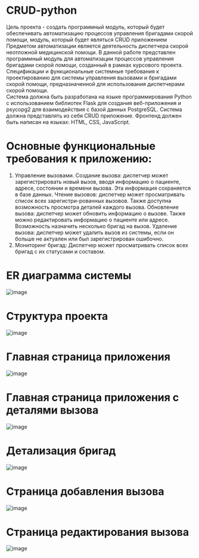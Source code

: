 # CRUD-python
Цель проекта - создать программный модуль, который будет обеспечивать автоматизацию процессов управления бригадами скорой помощи, модуль, который будет являться CRUD приложением
Предметом автоматизации является деятельность диспетчера скорой неотложной медицинской помощи.
В данной работе представлен программный модуль для автоматизации процессов управления бригадами скорой помощи, созданный в рамках курсового проекта. 
<br> Спецификации и функциональные системные требования к проектированию для системы управления вызовами и бригадами скорой помощи, предназначенной для использования диспетчерами скорой помощи.
<br> Система должна быть разработана на языке программирования Python с использованием библиотек Flask для создания веб-приложения и psycopg2 для взаимодействия с базой данных PostgreSQL. Система должна представлять из себя CRUD приложение. Фронтенд должен быть написан на языках: HTML, CSS, JavaScript.
# Основные функциональные требования к приложению:
1) Управление вызовами.
Создание вызова: диспетчер может зарегистрировать новый вызов, вводя информацию о пациенте, адресе, состоянии и времени вызова. Эта информация сохраняется в базе данных.
Чтение вызовов: диспетчер может просматривать список всех зарегистри-рованных вызовов. Также доступна возможность просмотра деталей каждого вызова.
Обновление вызова: диспетчер может обновить информацию о вызове. Также можно редактировать информацию о пациенте или адресе. Возможность назначить несколько бригад на вызов.
Удаление вызова: диспетчер может удалить вызов из системы, если он больше не актуален или был зарегистрирован ошибочно.
2) Мониторинг бригад: 
Диспетчер может просматривать список всех бригад с их статусами и составом.
# ER диаграмма системы
![image](https://github.com/user-attachments/assets/d91234e5-5687-4a86-a2e7-7fab6520fe33)
# Структура проекта
![image](https://github.com/user-attachments/assets/27388b99-46bb-445c-9d2d-60a3fcc2551f)
# Главная страница приложения
![image](https://github.com/user-attachments/assets/c7578f31-3ac0-4a70-bb3d-6222b73495a2)

# Главная страница приложения с деталями вызова
![image](https://github.com/user-attachments/assets/b5cb7046-1418-4994-9d9a-d4b889583a14)

# Детализация бригад
![image](https://github.com/user-attachments/assets/06e0fba5-22c7-4008-a891-6cb84e4cdd3f)

# Страница добавления вызова
![image](https://github.com/user-attachments/assets/9ecd9ba3-e2d3-4774-80b0-8204babc34df)

# Страница редактирования вызова
![image](https://github.com/user-attachments/assets/ed59a1d6-88c3-48b4-9f71-af2c3291d6d5)
<br>
<br>
<br>
<br>
<br>
<br>
<br>
<br>
<br>
<br>
